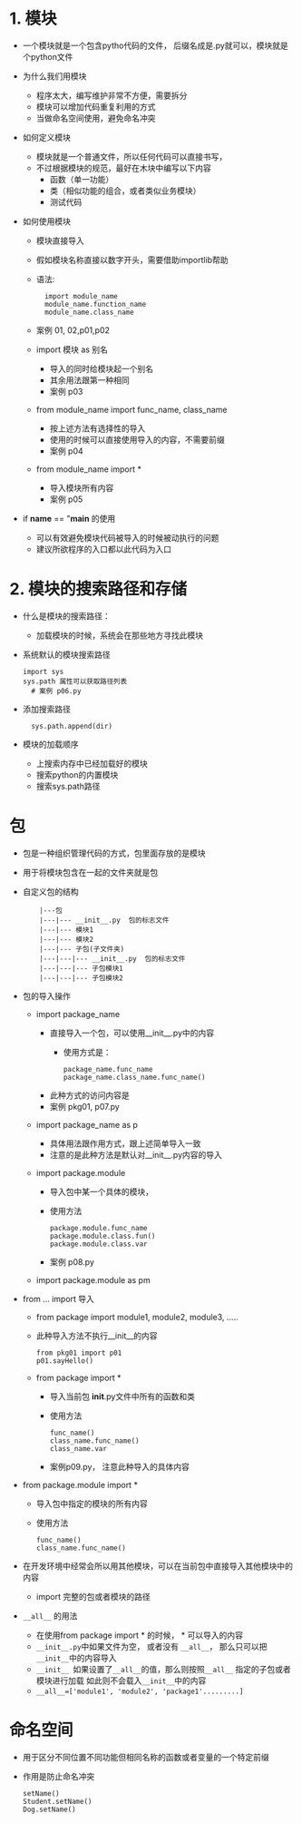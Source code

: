 # 1. 模块
- 一个模块就是一个包含pytho代码的文件， 后缀名成是.py就可以，模块就是个python文件
- 为什么我们用模块
    - 程序太大，编写维护非常不方便，需要拆分
    - 模块可以增加代码重复利用的方式
    - 当做命名空间使用，避免命名冲突
- 如何定义模块
    - 模块就是一个普通文件，所以任何代码可以直接书写，
    - 不过根据模块的规范，最好在木块中编写以下内容
        - 函数（单一功能）
        - 类（相似功能的组合，或者类似业务模块）
        - 测试代码
        
- 如何使用模块
    - 模块直接导入
    - 假如模块名称直接以数字开头，需要借助importlib帮助
    - 语法:
    
            import module_name 
            module_name.function_name
            module_name.class_name

    - 案例 01, 02,p01,p02
    - import 模块 as 别名
        - 导入的同时给模块起一个别名
        - 其余用法跟第一种相同
        - 案例 p03
    - from module_name import func_name, class_name
        - 按上述方法有选择性的导入
        - 使用的时候可以直接使用导入的内容，不需要前缀
        - 案例 p04
    - from module_name import *
        - 导入模块所有内容
        - 案例 p05
- if __name__ == "__main__ 的使用
    - 可以有效避免模块代码被导入的时候被动执行的问题
    - 建议所欲程序的入口都以此代码为入口

# 2. 模块的搜索路径和存储
- 什么是模块的搜索路径：
    - 加载模块的时候，系统会在那些地方寻找此模块
- 系统默认的模块搜索路径

      import sys
      sys.path 属性可以获取路径列表
        # 案例 p06.py
- 添加搜索路径

        sys.path.append(dir)
- 模块的加载顺序
    - 上搜索内存中已经加载好的模块
    - 搜索python的内置模块
    - 搜索sys.path路径
    
# 包
- 包是一种组织管理代码的方式，包里面存放的是模块 
- 用于将模块包含在一起的文件夹就是包
- 自定义包的结构

          |---包
          |---|--- __init__.py  包的标志文件
          |---|--- 模块1
          |---|--- 模块2
          |---|--- 子包(子文件夹)
          |---|---|--- __init__.py  包的标志文件
          |---|---|--- 子包模块1
          |---|---|--- 子包模块2

- 包的导入操作

    - import package_name

        - 直接导入一个包，可以使用__init__.py中的内容
            - 使用方式是：
    
                  package_name.func_name
                  package_name.class_name.func_name()
        - 此种方式的访问内容是
        - 案例 pkg01, p07.py
    - import package_name as p
        - 具体用法跟作用方式，跟上述简单导入一致
        - 注意的是此种方法是默认对__init__.py内容的导入
    - import package.module
        - 导入包中某一个具体的模块，
    
        - 使用方法
    
              package.module.func_name
              package.module.class.fun()
              package.module.class.var
        - 案例 p08.py

    - import package.module as pm

- from ... import 导入
    - from package import module1, module2, module3, .....
    - 此种导入方法不执行__init__的内容

          from pkg01 import p01
          p01.sayHello()
    - from package import *
        - 导入当前包 __init__.py文件中所有的函数和类
        - 使用方法

              func_name()
              class_name.func_name()
              class_name.var
        - 案例p09.py， 注意此种导入的具体内容

- from package.module import *
    - 导入包中指定的模块的所有内容
    - 使用方法

          func_name()
          class_name.func_name()  
- 在开发环境中经常会所以用其他模块，可以在当前包中直接导入其他模块中的内容
    - import 完整的包或者模块的路径
- `__all__` 的用法
    - 在使用from package import * 的时候， * 可以导入的内容
    - `__init__.py`中如果文件为空， 或者没有 `__all__`， 那么只可以把`__init__`中的内容导入
    - `__init__ `如果设置了`__all__`的值，那么则按照`__all__` 指定的子包或者模块进行加载 如此则不会载入`__init__`中的内容
    - `__all__=['module1', 'module2', 'package1'.........]`

# 命名空间
- 用于区分不同位置不同功能但相同名称的函数或者变量的一个特定前缀
- 作用是防止命名冲突

      setName()
      Student.setName()
      Dog.setName()